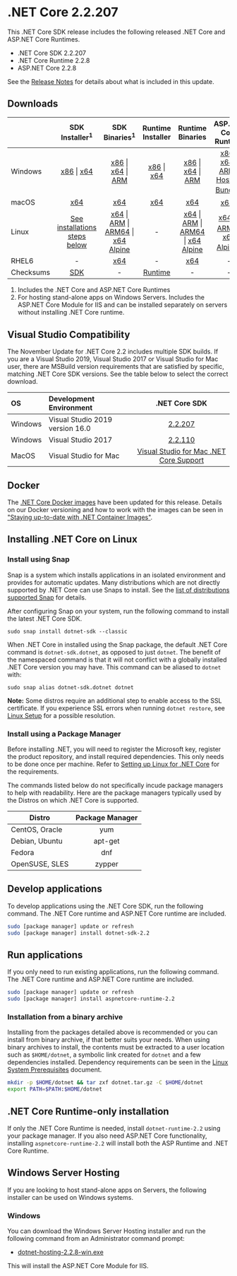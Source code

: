 # .NET Core 2.2.207

This .NET Core SDK release includes the following released .NET Core and ASP.NET Core Runtimes.

* .NET Core SDK 2.2.207
* .NET Core Runtime 2.2.8
* ASP.NET Core 2.2.8

See the [Release Notes](https://github.com/dotnet/core/blob/master/release-notes/2.2/2.2.8/2.2.8.md) for details about what is included in this update.


## Downloads

|           | SDK Installer<sup>1</sup>                        | SDK Binaries<sup>1</sup>                 | Runtime Installer                                        | Runtime Binaries                                 | ASP.NET Core Runtime           |
| --------- | :------------------------------------------:     | :----------------------:                 | :---------------------------:                            | :-------------------------:                      | :-----------------:            |
| Windows   | [x86][dotnet-sdk-win-x86.exe] \| [x64][dotnet-sdk-win-x64.exe] | [x86][dotnet-sdk-win-x86.zip] \| [x64][dotnet-sdk-win-x64.zip] \| [ARM][dotnet-sdk-win-arm.zip] | [x86][dotnet-runtime-win-x86.exe] \| [x64][dotnet-runtime-win-x64.exe] | [x86][dotnet-runtime-win-x86.zip] \| [x64][dotnet-runtime-win-x64.zip] \| [ARM][dotnet-runtime-win-arm.zip] | [x86][aspnetcore-runtime-win-x86.exe] \| [x64][aspnetcore-runtime-win-x64.exe] \| [ARM][aspnetcore-runtime-win-arm.zip] \| <br> [Hosting Bundle][dotnet-hosting-win.exe]<sup>2</sup> |
| macOS     | [x64][dotnet-sdk-osx-x64.pkg]  | [x64][dotnet-sdk-osx-x64.tar.gz]     | [x64][dotnet-runtime-osx-x64.pkg] | [x64][dotnet-runtime-osx-x64.tar.gz] | [x64][aspnetcore-runtime-osx-x64.tar.gz]<sup>1</sup>
| Linux     | [See installations steps below][linux-install]   | [x64][dotnet-sdk-linux-x64.tar.gz] \| [ARM][dotnet-sdk-linux-arm.tar.gz] \| [ARM64][dotnet-sdk-linux-arm64.tar.gz] \| [x64 Alpine][dotnet-sdk-linux-musl-x64.tar.gz] | - | [x64][dotnet-runtime-linux-x64.tar.gz] \| [ARM][dotnet-runtime-linux-arm.tar.gz] \| [ARM64][dotnet-runtime-linux-arm64.tar.gz] \| [x64 Alpine][dotnet-runtime-linux-musl-x64.tar.gz] | [x64][aspnetcore-runtime-linux-x64.tar.gz]<sup>1</sup>  \| [ARM][aspnetcore-runtime-linux-arm.tar.gz]<sup>1</sup> \| [x64 Alpine][aspnetcore-runtime-linux-musl-x64.tar.gz]<sup>1</sup> |
| RHEL6     | -                                                | [x64][dotnet-sdk-rhel.6-x64.tar.gz]                    | -                                                        | [x64][dotnet-runtime-rhel.6-x64.tar.gz] | - |
| Checksums | [SDK][checksums-sdk]                             | -                                        | [Runtime][checksums-runtime]                             | - | - |

1. Includes the .NET Core and ASP.NET Core Runtimes
2. For hosting stand-alone apps on Windows Servers. Includes the ASP.NET Core Module for IIS and can be installed separately on servers without installing .NET Core runtime.

## Visual Studio Compatibility

The November Update for .NET Core 2.2 includes multiple SDK builds. If you are a Visual Studio 2019, Visual Studio 2017 or Visual Studio for Mac user, there are MSBuild version requirements that are satisfied by specific, matching .NET Core SDK versions. See the table below to select the correct download.


| OS | Development Environment | .NET Core SDK |
| :-- | :-- | :--: |
| Windows | Visual Studio 2019 version 16.0 | [2.2.207](#downloads) |
| Windows | Visual Studio 2017 | [2.2.110](2.2.8-download.md) |
| MacOS | Visual Studio for Mac | [Visual Studio for Mac .NET Core Support](https://docs.microsoft.com/visualstudio/mac/net-core-support) |


## Docker

The [.NET Core Docker images](https://hub.docker.com/r/microsoft/dotnet/) have been updated for this release. Details on our Docker versioning and how to work with the images can be seen in ["Staying up-to-date with .NET Container Images"](https://devblogs.microsoft.com/dotnet/staying-up-to-date-with-net-container-images/).

## Installing .NET Core on Linux

### Install using Snap

Snap is a system which installs applications in an isolated environment and provides for automatic updates. Many distributions which are not directly supported by .NET Core can use Snaps to install. See the [list of distributions supported Snap](https://docs.snapcraft.io/installing-snapd/6735) for details.

After configuring Snap on your system, run the following command to install the latest .NET Core SDK.

`sudo snap install dotnet-sdk --classic`

When .NET Core in installed using the Snap package, the default .NET Core command is `dotnet-sdk.dotnet`, as opposed to just `dotnet`. The benefit of the namespaced command is that it will not conflict with a globally installed .NET Core version you may have. This command can be aliased to `dotnet` with:

`sudo snap alias dotnet-sdk.dotnet dotnet`

**Note:** Some distros require an additional step to enable access to the SSL certificate. If you experience SSL errors when running `dotnet restore`, see [Linux Setup](https://github.com/dotnet/core/blob/master/Documentation/linux-setup.md) for a possible resolution.

### Install using a Package Manager

Before installing .NET, you will need to register the Microsoft key, register the product repository, and install required dependencies. This only needs to be done once per machine. Refer to [Setting up Linux for .NET Core][linux-setup] for the requirements.

The commands listed below do not specifically incude package managers to help with readability. Here are the package managers typically used by the Distros on which .NET Core is supported.

| Distro | Package Manager  |
| ---             | :----:  |
| CentOS, Oracle  | yum     |
| Debian, Ubuntu  | apt-get |
| Fedora          | dnf     |
| OpenSUSE, SLES  | zypper  |

## Develop applications
To develop applications using the .NET Core SDK, run the following command. The .NET Core runtime and ASP.NET Core runtime are included.

```bash
sudo [package manager] update or refresh
sudo [package manager] install dotnet-sdk-2.2
```

## Run applications
If you only need to run existing applications, run the following command. The .NET Core runtime and ASP.NET Core runtime are included.

```bash
sudo [package manager] update or refresh
sudo [package manager] install aspnetcore-runtime-2.2
```

### Installation from a binary archive

Installing from the packages detailed above is recommended or you can install from binary archive, if that better suits your needs. When using binary archives to install, the contents must be extracted to a user location such as `$HOME/dotnet`, a symbolic link created for `dotnet` and a few dependencies installed. Dependency requirements can be seen in the [Linux System Prerequisites](https://github.com/dotnet/core/blob/master/Documentation/linux-prereqs.md) document.

```bash
mkdir -p $HOME/dotnet && tar zxf dotnet.tar.gz -C $HOME/dotnet
export PATH=$PATH:$HOME/dotnet
```

## .NET Core Runtime-only installation

If only the .NET Core Runtime is needed, install `dotnet-runtime-2.2` using your package manager. If you also need ASP.NET Core functionality, installing `aspnetcore-runtime-2.2` will install both the ASP Runtime and .NET Core Runtime.

## Windows Server Hosting

If you are looking to host stand-alone apps on Servers, the following installer can be used on Windows systems.

### Windows

You can download the Windows Server Hosting installer and run the following command from an Administrator command prompt:

* [dotnet-hosting-2.2.8-win.exe][dotnet-hosting-win.exe]

This will install the ASP.NET Core Module for IIS.

[blob-runtime]: https://dotnetcli.blob.core.windows.net/dotnet/Runtime/
[blob-sdk]: https://dotnetcli.blob.core.windows.net/dotnet/Sdk/
[release-notes]: https://github.com/dotnet/core/blob/master/release-notes/2.2/2.2.8/2.2.8.md

[checksums-runtime]: https://dotnetcli.blob.core.windows.net/dotnet/checksums/2.2.8-sha.txt
[checksums-sdk]: https://dotnetcli.blob.core.windows.net/dotnet/checksums/2.2.8-sha.txt

[linux-install]: https://docs.microsoft.com/dotnet/core/install/linux
[linux-setup]: https://github.com/dotnet/core/blob/master/Documentation/linux-setup.md

[dotnet-blog]: https://devblogs.microsoft.com/dotnet/



[//]: # ( Runtime 2.2.8)
[dotnet-runtime-linux-arm.tar.gz]: https://download.visualstudio.microsoft.com/download/pr/97595553-470b-45bc-842d-aff8da46d4c4/46ee25ac85e4844df0e7f0fb9229755c/dotnet-runtime-2.2.8-linux-arm.tar.gz
[dotnet-runtime-linux-arm64.tar.gz]: https://download.visualstudio.microsoft.com/download/pr/8595cc08-1588-4e28-b765-1201b447c99b/342cf07ff5e3adb396d17da2de0d359b/dotnet-runtime-2.2.8-linux-arm64.tar.gz
[dotnet-runtime-linux-musl-x64.tar.gz]: https://download.visualstudio.microsoft.com/download/pr/f5e25e07-9934-4323-9f8b-164e2a829063/d95bd8e5f1dd52168ebf4fb9594507b1/dotnet-runtime-2.2.8-linux-musl-x64.tar.gz
[dotnet-runtime-linux-x64.tar.gz]: https://download.visualstudio.microsoft.com/download/pr/3fbca771-e7d3-45bf-8e77-cfc1c5c41810/e118d44f5a6df21714abd8316e2e042b/dotnet-runtime-2.2.8-linux-x64.tar.gz
[dotnet-runtime-osx-x64.pkg]: https://download.visualstudio.microsoft.com/download/pr/fcec560f-0ae9-4d60-8528-13a11150805a/97c10e386a0cb1a7c2312fcf7bf87823/dotnet-runtime-2.2.8-osx-x64.pkg
[dotnet-runtime-osx-x64.tar.gz]: https://download.visualstudio.microsoft.com/download/pr/bbd4e493-6eed-45e8-90ed-7be0f1270c7a/2d19adb63887d3b02301361117bbe4f5/dotnet-runtime-2.2.8-osx-x64.tar.gz
[dotnet-runtime-rhel.6-x64.tar.gz]: https://download.visualstudio.microsoft.com/download/pr/fcefad8a-38da-4f06-8039-8b6053cd5d84/4548d460aac1744ad6ddd253bbb4422d/dotnet-runtime-2.2.8-rhel.6-x64.tar.gz
[dotnet-runtime-win-arm.zip]: https://download.visualstudio.microsoft.com/download/pr/584be079-dde5-465d-9f9b-04183458dd07/a666047a3ae292cb97d74e466320e600/dotnet-runtime-2.2.8-win-arm.zip
[dotnet-runtime-win-x64.exe]: https://download.visualstudio.microsoft.com/download/pr/4e14a32d-cf57-42ce-964f-fa40c7d11dde/95cf2d91312fc495bc25ad9137d42698/dotnet-runtime-2.2.8-win-x64.exe
[dotnet-runtime-win-x64.zip]: https://download.visualstudio.microsoft.com/download/pr/79365951-b51b-487e-a03c-6ffeb3a5f3ad/ce9eb59ba8a76621d5e76614b0c9e97d/dotnet-runtime-2.2.8-win-x64.zip
[dotnet-runtime-win-x86.exe]: https://download.visualstudio.microsoft.com/download/pr/930685bc-ac92-4149-b4f0-b0b26d480418/c03bbed24f87e66281b5ff99ceecbb0b/dotnet-runtime-2.2.8-win-x86.exe
[dotnet-runtime-win-x86.zip]: https://download.visualstudio.microsoft.com/download/pr/33751b42-f854-4d55-b2ff-3f0d09a88cf7/0c268c32f7730e90bd0a370be6699bf6/dotnet-runtime-2.2.8-win-x86.zip

[//]: # ( WindowsDesktop 2.2.8)

[//]: # ( ASP 2.2.8)
[aspnetcore-runtime-linux-arm.tar.gz]: https://download.visualstudio.microsoft.com/download/pr/9fcb0171-11d7-40e6-a2e8-2357813bf6bd/becdd52523d5a6782ded8febd2c487a0/aspnetcore-runtime-2.2.8-linux-arm.tar.gz
[aspnetcore-runtime-linux-musl-x64.tar.gz]: https://download.visualstudio.microsoft.com/download/pr/981063ac-98de-4622-9da7-c9df5a2547b5/ebc5edcac0759ad87f478c92f36a9a0c/aspnetcore-runtime-2.2.8-linux-musl-x64.tar.gz
[aspnetcore-runtime-linux-x64.tar.gz]: https://download.visualstudio.microsoft.com/download/pr/e716faa4-345c-45a7-bd1f-860cdf422b75/fa8e57167f3bd4bf20b8b60992cf184f/aspnetcore-runtime-2.2.8-linux-x64.tar.gz
[aspnetcore-runtime-osx-x64.tar.gz]: https://download.visualstudio.microsoft.com/download/pr/e73aa371-90fd-488c-805a-649a324ea853/611a4a5bd4da4a950387eea27e0b588a/aspnetcore-runtime-2.2.8-osx-x64.tar.gz
[aspnetcore-runtime-win-arm.zip]: https://download.visualstudio.microsoft.com/download/pr/344af0cd-5fd8-427b-a438-b94d1973fdcc/54291ccaa6049a63a811bb52d0eb94e6/aspnetcore-runtime-2.2.8-win-arm.zip
[aspnetcore-runtime-win-x64.exe]: https://download.visualstudio.microsoft.com/download/pr/068d05e8-a0cf-4584-9422-b77f34f1e98e/de70e92721a05c6148619993cbf1376b/aspnetcore-runtime-2.2.8-win-x64.exe
[aspnetcore-runtime-win-x64.zip]: https://download.visualstudio.microsoft.com/download/pr/acf18dce-9e6a-4a39-a1c7-e503c09e4086/f2c6e01ef9bb44c4beb905d82bb7ebac/aspnetcore-runtime-2.2.8-win-x64.zip
[aspnetcore-runtime-win-x86.exe]: https://download.visualstudio.microsoft.com/download/pr/53eefcbe-83a9-42ce-b529-9ef7672c5508/b3e9c4afc183b447044703dbc8edf71d/aspnetcore-runtime-2.2.8-win-x86.exe
[aspnetcore-runtime-win-x86.zip]: https://download.visualstudio.microsoft.com/download/pr/295249c5-35e1-4688-a9f4-9096989d70c1/c6cd5d342e754d2cff6f61645c4e84ae/aspnetcore-runtime-2.2.8-win-x86.zip
[dotnet-hosting-win.exe]: https://download.visualstudio.microsoft.com/download/pr/ba001109-03c6-45ef-832c-c4dbfdb36e00/e3413f9e47e13f1e4b1b9cf2998bc613/dotnet-hosting-2.2.8-win.exe

[//]: # ( SDK 2.2.207 )
[dotnet-sdk-linux-arm.tar.gz]: https://download.visualstudio.microsoft.com/download/pr/fca1c415-b70c-4134-8844-ea947f410aad/901a86c12be90a67ec37cd0cc59d5070/dotnet-sdk-2.2.207-linux-arm.tar.gz
[dotnet-sdk-linux-arm64.tar.gz]: https://download.visualstudio.microsoft.com/download/pr/18738093-b024-4353-96c2-4e1d2285a5e4/5e86ebbca79e71486aa2b18af0214ae9/dotnet-sdk-2.2.207-linux-arm64.tar.gz
[dotnet-sdk-linux-musl-x64.tar.gz]: https://download.visualstudio.microsoft.com/download/pr/c72122bd-38f5-4c98-b585-b8aaf57ecc6e/c89d7774a430e163d801753654f33972/dotnet-sdk-2.2.207-linux-musl-x64.tar.gz
[dotnet-sdk-linux-x64.tar.gz]: https://download.visualstudio.microsoft.com/download/pr/022d9abf-35f0-4fd5-8d1c-86056df76e89/477f1ebb70f314054129a9f51e9ec8ec/dotnet-sdk-2.2.207-linux-x64.tar.gz
[dotnet-sdk-osx-x64.pkg]: https://download.visualstudio.microsoft.com/download/pr/cb2d65e1-ad90-4416-8e6a-3755f92ba39f/f498aca4950a038d6fc55cca75eca630/dotnet-sdk-2.2.207-osx-x64.pkg
[dotnet-sdk-osx-x64.tar.gz]: https://download.visualstudio.microsoft.com/download/pr/5b8d25c1-85e1-4b18-8d96-b14115586319/78ff638656c3a90324e810f8dd157422/dotnet-sdk-2.2.207-osx-x64.tar.gz
[dotnet-sdk-rhel.6-x64.tar.gz]: https://download.visualstudio.microsoft.com/download/pr/2b9ec838-2e6e-40cd-a57a-885e56904329/959135d11fd608afea316c01f73e9490/dotnet-sdk-2.2.207-rhel.6-x64.tar.gz
[dotnet-sdk-win-arm.zip]: https://download.visualstudio.microsoft.com/download/pr/4ce7496a-fa96-4fbd-9259-f5ad6f9fbcd4/7a4176c05032d8b28cb3a7e830876c22/dotnet-sdk-2.2.207-win-arm.zip
[dotnet-sdk-win-x64.exe]: https://download.visualstudio.microsoft.com/download/pr/279de74e-f7e3-426b-94d8-7f31d32a129c/e83e8c4c49bcb720def67a5c8fe0d8df/dotnet-sdk-2.2.207-win-x64.exe
[dotnet-sdk-win-x64.zip]: https://download.visualstudio.microsoft.com/download/pr/e0d4bd70-9dd2-40a3-9e6e-64af9721f3e3/2324e93d2152efd009f242a1723685c3/dotnet-sdk-2.2.207-win-x64.zip
[dotnet-sdk-win-x86.exe]: https://download.visualstudio.microsoft.com/download/pr/982e7a87-d652-4db0-b64b-cb14eaf17564/f920534ef0bfac0f0e2553b0428e45fd/dotnet-sdk-2.2.207-win-x86.exe
[dotnet-sdk-win-x86.zip]: https://download.visualstudio.microsoft.com/download/pr/1d1cc3a2-efb5-4810-8fcf-e6413945b4ad/e335d27e9ab47de259aa2f22db7a4e60/dotnet-sdk-2.2.207-win-x86.zip


